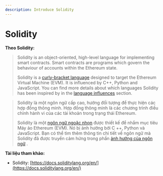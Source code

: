 ```yaml
---
description: Introduce Solidity
---
```


# Solidity

**Theo Solidity:**&#x20;

> Solidity is an object-oriented, high-level language for implementing smart contracts. Smart contracts are programs which govern the behaviour of accounts within the Ethereum state.
>
> Solidity is a [curly-bracket language](https://en.wikipedia.org/wiki/List\_of\_programming\_languages\_by\_type#Curly-bracket\_languages) designed to target the Ethereum Virtual Machine (EVM). It is influenced by C++, Python and JavaScript. You can find more details about which languages Solidity has been inspired by in the [language influences](https://docs.soliditylang.org/en/v0.8.14/language-influences.html) section.

> Solidity là một ngôn ngữ cấp cao, hướng đối tượng để thực hiện các hợp đồng thông minh. Hợp đồng thông minh là các chương trình điều chỉnh hành vi của các tài khoản trong trạng thái Ethereum.
>
> Solidity là một [ngôn ngữ ngoặc nhọn](https://en.wikipedia.org/wiki/List\_of\_programming\_languages\_by\_type#Curly-bracket\_languages) được thiết kế để nhắm mục tiêu Máy ảo Ethereum (EVM). Nó bị ảnh hưởng bởi C ++, Python và JavaScript. Bạn có thể tìm thêm thông tin chi tiết về ngôn ngữ mà Solidity đã được truyền cảm hứng trong phần [ảnh hưởng của ngôn ngữ](https://docs.soliditylang.org/en/v0.8.14/language-influences.html) .

**Tài liệu tham khảo:**

* Solidity: [https://docs.soliditylang.org/en/](https://docs.soliditylang.org/en/)
